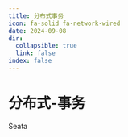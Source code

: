 ```yaml
---
title: 分布式事务
icon: fa-solid fa-network-wired
date: 2024-09-08
dir:
  collapsible: true
  link: false
index: false
---
```


# 分布式-事务

Seata